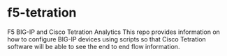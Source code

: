 # f5-tetration
F5 BIG-IP and Cisco Tetration Analytics
This repo provides information on how to configure BIG-IP devices using scripts so that Cisco Tetration software will be able to see the end to end flow information. 

